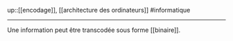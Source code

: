 up::[[encodage]], [[architecture des ordinateurs]]
#informatique

---


Une information peut être transcodée sous forme [[binaire]].

